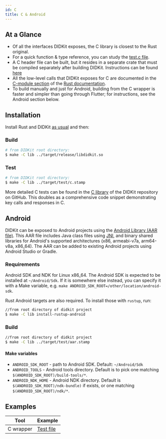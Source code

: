 ```yaml
---
id: C
title: C & Android
---
```


## At a Glance

- Of all the interfaces DIDKit exposes, the C library is closest to the Rust original.  
- For a quick function & type reference, you can study the [test.c file](https://github.com/spruceid/didkit/lib/c/test.c). 
- A C header file can be built, but it resides in a separate crate that must be compiled separately after building DIDKit. Instructions can be found [here](https://github.com/spruceid/didkit/lib/cbindings/README.md)
- All the low-level calls that DIDKit exposes for C are documented in the [C-module section](https://rust.didkit.dev/didkit/c/index.html) of the [Rust documentation](https://rust.didkit.dev/didkit). 
- To build manually and just for Android, building from the C wrapper is faster and simpler than going through Flutter; for instructions, see the Android section below.


## Installation

Install Rust and DIDKit [as usual](/docs/didkit/install/#manual) and then: 

### Build

```sh
# from DIDKit root directory:
$ make -C lib ../target/release/libdidkit.so
```

### Test

```sh
# from DIDKit root directory:
$ make -C lib ../target/test/c.stamp
```

More detailed C tests can be found in the [C
library](https://github.com/spruceid/didkit/blob/main/lib/c/test.c) of the
DIDKit repository on GitHub. This doubles as a comprehensive code snippet
demonstrating key calls and responses in C.

## Android

DIDKit can be exposed to Android projects using the [Android Library (AAR file)][AAR]. This AAR file includes Java class files using [JNI][], and binary shared libraries for Android's supported architectures (x86, armeabi-v7a, arm64-v8a, x86\_64). The AAR can be added to existing Android projects using Android Studio or Gradle.

### Requirements

Android SDK and NDK for Linux x86\_64. The Android SDK is expected to be installed at `~/Android/Sdk`. If it is somewhere else instead, you can specify it with a Make variable, e.g. `make ANDROID_SDK_ROOT=/other/location/android-sdk`. 

Rust Android targets are also required. To install those with `rustup`, run:
```sh
//from root directory of didkit project
$ make -C lib install-rustup-android
```

### Build

```sh
//from root directory of didkit project
$ make -C lib ../target/test/aar.stamp
```

#### Make variables

- `ANDROID_SDK_ROOT` - path to Android SDK. Default: `~/Android/Sdk`
- `ANDROID_TOOLS` - Android tools directory. Default is to pick one matching `$(ANDROID_SDK_ROOT)/build-tools/*`.
- `ANDROID_NDK_HOME` - Android NDK directory. Default is `$(ANDROID_SDK_ROOT)/ndk-bundle)` if exists, or one matching `$(ANDROID_SDK_ROOT)/ndk/*`.

[AAR]: https://developer.android.com/studio/projects/android-library.html#aar-contents
[JNI]: https://en.wikipedia.org/wiki/Java_Native_Interface

## Examples

|Tool|Example|
|---|---|
|C wrapper|[Test file](https://github.com/spruceid/didkit/blob/main/lib/c/test.c)|